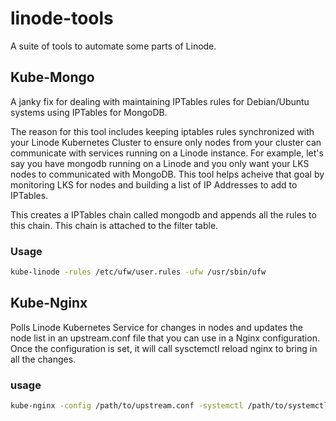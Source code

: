 # linode-tools

A suite of tools to automate some parts of Linode.  


## Kube-Mongo

A janky fix for dealing with maintaining IPTables rules for Debian/Ubuntu systems using IPTables for MongoDB.

The reason for this tool includes keeping iptables rules synchronized with your Linode Kubernetes Cluster
to ensure only nodes from your cluster can communicate with services running on a Linode instance.  For example,
let's say you have mongodb running on a Linode and you only want your LKS nodes to communicated with MongoDB.  This
tool helps acheive that goal by monitoring LKS for nodes and building a list of IP Addresses to add to IPTables.

This creates a IPTables chain called mongodb and appends all the rules to this chain.  This chain is attached to the 
filter table.  

### Usage
```bash
kube-linode -rules /etc/ufw/user.rules -ufw /usr/sbin/ufw
```

## Kube-Nginx

Polls Linode Kubernetes Service for changes in nodes and updates the node list in an upstream.conf file that you can use in a
Nginx configuration.  Once the configuration is set, it will call sysctemctl reload nginx to bring in all the changes.  

### usage 
```bash
kube-nginx -config /path/to/upstream.conf -systemctl /path/to/systemctl
```

